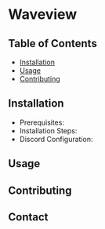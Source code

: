 # Waveview

## Table of Contents

- [Installation](#installation)
- [Usage](#usage)
- [Contributing](#contributing)

## Installation

- Prerequisites: 
- Installation Steps: 
- Discord Configuration: 

## Usage

## Contributing

## Contact
